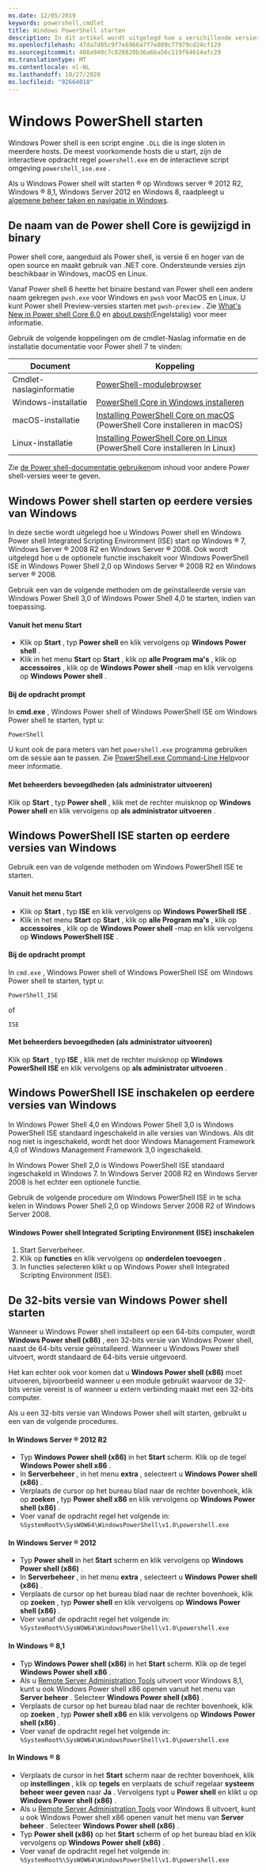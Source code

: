 ```yaml
---
ms.date: 12/05/2019
keywords: powershell,cmdlet
title: Windows PowerShell starten
description: In dit artikel wordt uitgelegd hoe u verschillende versies van Power shell kunt starten.
ms.openlocfilehash: 47da7d85c9f7e6966a7f7e809c77979cd24cf129
ms.sourcegitcommit: 488a940c7c828820b36a6ba56c119f64614afc29
ms.translationtype: MT
ms.contentlocale: nl-NL
ms.lasthandoff: 10/27/2020
ms.locfileid: "92664018"
---
```

# <a name="starting-windows-powershell"></a>Windows PowerShell starten

Windows Power shell is een script engine `.DLL` die is inge sloten in meerdere hosts. De meest voorkomende hosts die u start, zijn de interactieve opdracht regel `powershell.exe` en de interactieve script omgeving `powershell_ise.exe` .

Als u Windows Power shell wilt starten &reg; op Windows server &reg; 2012 R2, Windows &reg; 8,1, Windows Server 2012 en Windows 8, raadpleegt u [algemene beheer taken en navigatie in Windows](/previous-versions/windows/it-pro/windows-server-2012-R2-and-2012/hh831491(v=ws.11)).

## <a name="powershell-core-has-renamed-binary"></a>De naam van de Power shell Core is gewijzigd in binary

Power shell core, aangeduid als Power shell, is versie 6 en hoger van de open source en maakt gebruik van .NET core. Ondersteunde versies zijn beschikbaar in Windows, macOS en Linux.

Vanaf Power shell 6 heette het binaire bestand van Power shell een andere naam gekregen `pwsh.exe` voor Windows en `pwsh` voor MacOS en Linux. U kunt Power shell Preview-versies starten met `pwsh-preview` . Zie [What's New in Power shell Core 6,0](/powershell/scripting/whats-new/what-s-new-in-powershell-core-60#renamed-powershellexe-to-pwshexe) en [about pwsh](/powershell/module/microsoft.powershell.core/about/about_pwsh)(Engelstalig) voor meer informatie.

Gebruik de volgende koppelingen om de cmdlet-Naslag informatie en de installatie documentatie voor Power shell 7 te vinden:

| Document | Koppeling |
| ----- | ----- |
| Cmdlet-naslaginformatie | [PowerShell-modulebrowser](/powershell/module/) |
| Windows-installatie | [PowerShell Core in Windows installeren](/powershell/scripting/install/installing-powershell-core-on-windows) |
| macOS-installatie | [Installing PowerShell Core on macOS](/powershell/scripting/install/installing-powershell-core-on-macos) (PowerShell Core installeren in macOS) |
| Linux-installatie | [Installing PowerShell Core on Linux](/powershell/scripting/install/installing-powershell-core-on-linux) (PowerShell Core installeren in Linux) |

Zie [de Power shell-documentatie gebruiken](../how-to-use-docs.md)om inhoud voor andere Power shell-versies weer te geven.

## <a name="how-to-start-windows-powershell-on-earlier-versions-of-windows"></a>Windows Power shell starten op eerdere versies van Windows

In deze sectie wordt uitgelegd hoe u Windows Power shell en Windows Power shell Integrated Scripting Environment (ISE) start op Windows &reg; 7, Windows Server &reg; 2008 R2 en Windows Server &reg; 2008. Ook wordt uitgelegd hoe u de optionele functie inschakelt voor Windows PowerShell ISE in Windows Power Shell 2,0 op Windows Server &reg; 2008 R2 en Windows server &reg; 2008.

Gebruik een van de volgende methoden om de geïnstalleerde versie van Windows Power Shell 3,0 of Windows Power Shell 4,0 te starten, indien van toepassing.

#### <a name="from-the-start-menu"></a>Vanuit het menu Start

- Klik op **Start** , typ **Power shell** en klik vervolgens op **Windows Power shell** .
- Klik in het menu **Start** op **Start** , klik op **alle Program ma's** , klik op **accessoires** , klik op de **Windows Power shell** -map en klik vervolgens op **Windows Power shell** .

#### <a name="at-the-command-prompt"></a>Bij de opdracht prompt

In **cmd.exe** , Windows Power shell of Windows PowerShell ISE om Windows Power shell te starten, typt u:

```
PowerShell
```

U kunt ook de para meters van het `powershell.exe` programma gebruiken om de sessie aan te passen. Zie [PowerShell.exe Command-Line Help](/powershell/module/Microsoft.PowerShell.Core/About/about_PowerShell_exe)voor meer informatie.

#### <a name="with-administrative-privileges-run-as-administrator"></a>Met beheerders bevoegdheden (als administrator uitvoeren)

Klik op **Start** , typ **Power shell** , klik met de rechter muisknop op **Windows Power shell** en klik vervolgens op **als administrator uitvoeren** .

## <a name="how-to-start-windows-powershell-ise-on-earlier-releases-of-windows"></a>Windows PowerShell ISE starten op eerdere versies van Windows

Gebruik een van de volgende methoden om Windows PowerShell ISE te starten.

#### <a name="from-the-start-menu"></a>Vanuit het menu Start

- Klik op **Start** , typ **ISE** en klik vervolgens op **Windows PowerShell ISE** .
- Klik in het menu **Start** op **Start** , klik op **alle Program ma's** , klik op **accessoires** , klik op de **Windows Power shell** -map en klik vervolgens op **Windows PowerShell ISE** .

#### <a name="at-the-command-prompt"></a>Bij de opdracht prompt

In `cmd.exe` , Windows Power shell of Windows PowerShell ISE om Windows Power shell te starten, typt u:

```
PowerShell_ISE
```

of

```
ISE
```

#### <a name="with-administrative-privileges-run-as-administrator"></a>Met beheerders bevoegdheden (als administrator uitvoeren)

Klik op **Start** , typ **ISE** , klik met de rechter muisknop op **Windows PowerShell ISE** en klik vervolgens op **als administrator uitvoeren** .

## <a name="how-to-enable-windows-powershell-ise-on-earlier-releases-of-windows"></a>Windows PowerShell ISE inschakelen op eerdere versies van Windows

In Windows Power Shell 4,0 en Windows Power Shell 3,0 is Windows PowerShell ISE standaard ingeschakeld in alle versies van Windows. Als dit nog niet is ingeschakeld, wordt het door Windows Management Framework 4,0 of Windows Management Framework 3,0 ingeschakeld.

In Windows Power Shell 2,0 is Windows PowerShell ISE standaard ingeschakeld in Windows 7. In Windows Server 2008 R2 en Windows Server 2008 is het echter een optionele functie.

Gebruik de volgende procedure om Windows PowerShell ISE in te scha kelen in Windows Power Shell 2,0 op Windows Server 2008 R2 of Windows Server 2008.

#### <a name="to-enable-windows-powershell-integrated-scripting-environment-ise"></a>Windows Power shell Integrated Scripting Environment (ISE) inschakelen

1. Start Serverbeheer.
2. Klik op **functies** en klik vervolgens op **onderdelen toevoegen** .
3. In functies selecteren klikt u op Windows Power shell Integrated Scripting Environment (ISE).

## <a name="starting-the-32-bit-version-of-windows-powershell"></a>De 32-bits versie van Windows Power shell starten

Wanneer u Windows Power shell installeert op een 64-bits computer, wordt **Windows Power shell (x86)** , een 32-bits versie van Windows Power shell, naast de 64-bits versie geïnstalleerd. Wanneer u Windows Power shell uitvoert, wordt standaard de 64-bits versie uitgevoerd.

Het kan echter ook voor komen dat u **Windows Power shell (x86)** moet uitvoeren, bijvoorbeeld wanneer u een module gebruikt waarvoor de 32-bits versie vereist is of wanneer u extern verbinding maakt met een 32-bits computer.

Als u een 32-bits versie van Windows Power shell wilt starten, gebruikt u een van de volgende procedures.

#### <a name="in-windows-serverreg-2012-r2"></a>In Windows Server &reg; 2012 R2

- Typ **Windows Power shell (x86)** in het **Start** scherm. Klik op de tegel **Windows Power shell x86** .
- In **Serverbeheer** , in het menu **extra** , selecteert u **Windows Power shell (x86)** .
- Verplaats de cursor op het bureau blad naar de rechter bovenhoek, klik op **zoeken** , typ **Power shell x86** en klik vervolgens op **Windows Power shell (x86)** .
- Voer vanaf de opdracht regel het volgende in: `%SystemRoot%\SysWOW64\WindowsPowerShell\v1.0\powershell.exe`

#### <a name="in-windows-serverreg-2012"></a>In Windows Server &reg; 2012

- Typ **Power shell** in het **Start** scherm en klik vervolgens op **Windows Power shell (x86)** .
- In **Serverbeheer** , in het menu **extra** , selecteert u **Windows Power shell (x86)** .
- Verplaats de cursor op het bureau blad naar de rechter bovenhoek, klik op **zoeken** , typ **Power shell** en klik vervolgens op **Windows Power shell (x86)** .
- Voer vanaf de opdracht regel het volgende in: `%SystemRoot%\SysWOW64\WindowsPowerShell\v1.0\powershell.exe`

#### <a name="in-windowsreg-81"></a>In Windows &reg; 8,1

- Typ **Windows Power shell (x86)** in het **Start** scherm. Klik op de tegel **Windows Power shell x86** .
- Als u [Remote Server Administration Tools](https://go.microsoft.com/fwlink/?LinkID=304145) uitvoert voor Windows 8,1, kunt u ook Windows Power shell x86 openen vanuit het menu van **Server beheer** . Selecteer **Windows Power shell (x86)** .
- Verplaats de cursor op het bureau blad naar de rechter bovenhoek, klik op **zoeken** , typ **Power shell x86** en klik vervolgens op **Windows Power shell (x86)** .
- Voer vanaf de opdracht regel het volgende in: `%SystemRoot%\SysWOW64\WindowsPowerShell\v1.0\powershell.exe`

#### <a name="in-windowsreg-8"></a>In Windows &reg; 8

- Verplaats de cursor in het **Start** scherm naar de rechter bovenhoek, klik op **instellingen** , klik op **tegels** en verplaats de schuif regelaar **systeem beheer weer geven** naar **Ja** . Vervolgens typt u **Power shell** en klikt u op **Windows Power shell (x86)** .
- Als u [Remote Server Administration Tools](https://www.microsoft.com/download/details.aspx?id=28972) voor Windows 8 uitvoert, kunt u ook Windows Power shell x86 openen vanuit het menu van **Server beheer** . Selecteer **Windows Power shell (x86)** .
- Typ **Power shell (x86)** op het **Start** scherm of op het bureau blad en klik vervolgens op **Windows Power shell (x86)** .
- Voer vanaf de opdracht regel het volgende in: `%SystemRoot%\SysWOW64\WindowsPowerShell\v1.0\powershell.exe`
